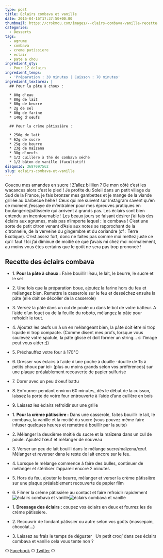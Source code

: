 ```yaml
---
type: post
title: Éclairs combava et vanille
date: 2015-04-16T17:37:50+00:00
thumbnail: https://crokmou.com/images/--clairs-combava-vanille-recette-crokmou-blog-culinaire.jpg
categories:
  - Desserts
tags:
  - agrume
  - combava
  - creme patissiere
  - eclair
  - pate a chou
ingredient_qty:
  - Pour 12 éclairs
ingredient_temps:
  - 'Préparation : 30 minutes | Cuisson : 70 minutes'
ingredient_textarea: |
  ## Pour la pâte à choux :

  * 80g d'eau
  * 80g de lait
  * 80g de beurre
  * 2g de sel
  * 80g de farine
  * 140g d'oeufs

  ## Pour la crème pâtissière :

  * 250g de lait
  * 62g de sucre
  * 25g de beurre
  * 23g de maïzena
  * 38g d'oeufs
  * 1/2 cuillère à thé de combava séché
  * 1/2 bâton de vanille (facultatif)
disqusId: 3687097562
slug: eclairs-combava-et-vanille
---
```


Coucou mes amandes en sucre ! Z’allez biiiiien ? De mon côté c’est les wacances alors c’est le pied ! Je profite du Soleil dans un petit village du Sud de la France, je fais bronzer mes gambettes et je mange de la viande grillée au barbecue héhé ! Ceux qui me suivent sur Instagram savent qu’en ce moment j’essaye de m’entraîner pour mes épreuves pratiques en boulangerie/pâtisserie qui arrivent à grands pas. Les éclairs sont bien entendu un incontournable ! Les beaux jours se faisant désirer j’ai fais des éclairs aux agrumes, mais pas n’importe lequel : le combava ! C’est une sorte de petit citron venant d’Asie aux notes se rapprochant de la citronnelle, de la verveine du gingembre et du coriandre (cf : Terre Exotique). C’est assez fort, donc ne faites pas comme moi mettez juste ce qu’il faut ! Ici j’ai diminué de moitié ce que j’avais mi chez moi normalement, au moins vous êtes certains que le goût ne sera pas trop prononcé !

## Recette des éclairs combava

* 1\. **Pour la pâte à choux :** Faire bouillir l’eau, le lait, le beurre, le sucre et le sel
* 2\. Une fois que la préparation boue, ajoutez la farine hors du feu et mélangez bien. Remettre la casserole sur le feu et desséchez ensuite la pâte (elle doit se décoller de la casserole)
* 3\. Versez la pâte dans un cul de poule ou dans le bol de votre batteur. A l’aide d’un fouet ou de la feuille du roboto, mélangez la pâte pour refroidir le tout.
* 4\. Ajoutez les œufs un à un en mélangeant bien, la pâte doit être ni trop liquide ni trop compacte. (Comme disent mes profs, lorsque vous soulevez votre spatule, la pâte glisse et doit former un string… si l’image peut vous aider ;))
* 5\. Préchauffez votre four à 170°C
* 6\. Dresser vos éclairs à l’aide d’une poche à douille -douille de 15 à petits choux par ici- (plus ou moins grands selon vos préférences) sur une plaque préalablement recouverte de papier sulfurisé
* 7\. Dorer avec un peu d’oeuf battu
* 8\. Enfourner pendant environ 60 minutes, dès le début de la cuisson, laissez la porte de votre four entrouverte à l’aide d’une cuillère en bois
* 9\. Laissez les éclairs refroidir sur une grille

* 1\. **Pour la crème pâtissière :** Dans une casserole, faites bouillir le lait, le combava, la vanille et la moitié du sucre (vous pouvez même faire infuser quelques heures et remettre à bouillir par la suite)
* 2\. Mélanger la deuxième moitié du sucre et la maïzena dans un cul de poule. Ajoutez l’œuf et mélanger de nouveau
* 3\. Verser un peu de lait bouilli dans le mélange sucre/maïzena/œuf. Mélanger et reverser dans le reste de lait encore sur le feu.
* 4\. Lorsque le mélange commence à faire des bulles, continuer de mélanger et stériliser l’appareil encore 2 minutes
* 5\. Hors du feu, ajouter le beurre, mélanger et verser la crème pâtissière sur une plaque préalablement recouverte de papier film
* 6\. Filmer la crème pâtissière au contact et faire refroidir rapidement   ![éclairs combava et vanille](http://www.crokmou.com/wp-content/uploads/2015/04/--clairs-combava-vanille-recette-crokmou-blog-culinaire-2.jpg)![éclairs combava et vanille](http://www.crokmou.com/wp-content/uploads/2015/04/--clairs-combava-vanille-recette-crokmou-blog-culinaire-1.jpg)  
* 1\. **Dressage des éclairs :** coupez vos éclairs en deux et fourrez les de crème pâtissière.
* 2\. Recouvrir de fondant pâtissier ou autre selon vos goûts (massepain, chocolat…)
* 3\. Laissez au frais le temps de déguster   Un petit croq’ dans ces éclairs combava et vanille cela vous tente non ?

○ [Facebook](https://www.facebook.com/crokmou.blog) ○ [Twitter](https://twitter.com/Crokmou) ○
